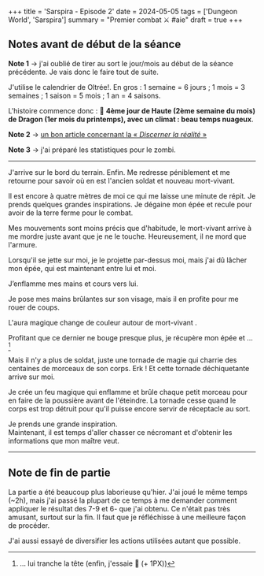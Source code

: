 +++
title = 'Sarspira - Episode 2'
date = 2024-05-05
tags = ['Dungeon World', 'Sarspira']
summary = "Premier combat :crossed_swords: #aie"
draft = true
+++

## Notes avant de début de la séance

**Note 1** → j'ai oublié de tirer au sort le jour/mois au début de la séance précédente. Je vais donc le faire tout de suite.

J'utilise le calendrier de Oltrée!. En gros : 1 semaine = 6 jours ; 1 mois = 3 semaines ; 1 saison = 5 mois ; 1 an = 4 saisons.

L'histoire commence donc : :calendar: **4ème jour de Haute (2ème semaine du mois) de Dragon (1er mois du printemps), avec un climat : beau temps nuageux**.

**Note 2** → [un bon article concernant la « *Discerner la réalité* »](https://dungeonworld.gplusarchive.online/2016/08/26/in-defense-of-discern-realities/)

**Note 3** → j'ai préparé les statistiques pour le zombi.

-----

J'arrive sur le bord du terrain. Enfin. Me redresse péniblement et me retourne pour savoir où en est l'ancien soldat et nouveau mort-vivant.

Il est encore à quatre mètres de moi ce qui me laisse une minute de répit. Je prends quelques grandes inspirations. Je dégaine mon épée et recule pour avoir de la terre ferme pour le combat.

Mes mouvements sont moins précis que d'habitude, le mort-vivant arrive à me mordre juste avant que je ne le touche. Heureusement, il ne mord que l'armure.

Lorsqu'il se jette sur moi, je le projette par-dessus moi, mais j'ai dû lâcher mon épée, qui est maintenant entre lui et moi.

J’enflamme mes mains et cours vers lui.

Je pose mes mains brûlantes sur son visage, mais il en profite pour me rouer de coups.

L'aura magique change de couleur autour de mort-vivant .

Profitant que ce dernier ne bouge presque plus, je récupère mon épée et ... [^1]

[^1]: ... lui tranche la tête (enfin, j'essaie :see_no_evil: (+ 1PX)) 

Mais il n'y a plus de soldat, juste une tornade de magie qui charrie des centaines de morceaux de son corps. Erk ! Et cette tornade déchiquetante arrive sur moi.

Je crée un feu magique qui enflamme et brûle chaque petit morceau pour en faire de la poussière avant de l'éteindre. La tornade cesse quand le corps est trop détruit pour qu'il puisse encore servir de réceptacle au sort.

Je prends une grande inspiration.  
Maintenant, il est temps d'aller chasser ce nécromant et d'obtenir les informations que mon maître veut.

-----

## Note de fin de partie

La partie a été beaucoup plus laborieuse qu'hier. J'ai joué le même temps (~2h), mais j'ai passé la plupart de ce temps à me demander comment appliquer le résultat des 7-9 et 6- que j'ai obtenu. Ce n'était pas très amusant, surtout sur la fin. Il faut que je réfléchisse à une meilleure façon de procéder.

J'ai aussi essayé de diversifier les actions utilisées autant que possible.

